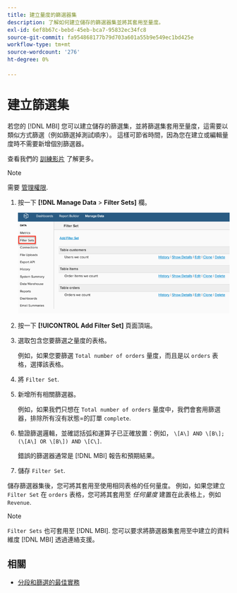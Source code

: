 ```yaml
---
title: 建立量度的篩選器集
description: 了解如何建立儲存的篩選器集並將其套用至量度。
exl-id: 6ef8b67c-bebd-45eb-bca7-95832ec34fc8
source-git-commit: fa954868177b79d703a601a55b9e549ec1bd425e
workflow-type: tm+mt
source-wordcount: '276'
ht-degree: 0%

---
```


# 建立篩選集

若您的 [!DNL MBI] 您可以建立儲存的篩選集，並將篩選集套用至量度，這需要以類似方式篩選（例如篩選掉測試順序）。 這樣可節省時間，因為您在建立或編輯量度時不需要新增個別篩選器。

查看我們的 [訓練影片](https://experienceleague.adobe.com/docs/commerce-knowledge-base/kb/how-to/mbi-training-video-filter-sets.html?lang=en) 了解更多。

>[!NOTE]
>
>需要 [管理權限](../../administrator/user-management/user-management.md).

1. 按一下 **[!DNL Manage Data** > **Filter Sets]** 欄。

   ![](../../assets/create-filter-sets.png)

1. 按一下 **[!UICONTROL Add Filter Set]** 頁面頂端。

1. 選取包含您要篩選之量度的表格。

   例如，如果您要篩選 `Total number of orders` 量度，而且是以 `orders` 表格，選擇該表格。

1. 將 `Filter Set`.

1. 新增所有相關篩選器。

   例如，如果我們只想在 `Total number of orders` 量度中，我們會套用篩選器，排除所有沒有狀態=的訂單 `complete`.

1. 驗證篩選邏輯，並確認括弧和運算子已正確放置：例如， `\[A\] AND \[B\]; (\[A\] OR \[B\]) AND \[C\]`.

   錯誤的篩選器通常是 [!DNL MBI] 報告和預期結果。

1. 儲存 `Filter Set`.

儲存篩選器集後，您可將其套用至使用相同表格的任何量度。 例如，如果您建立 `Filter Set` 在 `orders` 表格，您可將其套用至 *任何量度* 建置在此表格上，例如 `Revenue`.

>[!NOTE]
>
>`Filter Sets` 也可套用至 [!DNL MBI]. 您可以要求將篩選器集套用至中建立的資料維度 [!DNL MBI] 透過連絡支援。

## 相關

* [分段和篩選的最佳實務](../../best-practices/segment-filter.md)
